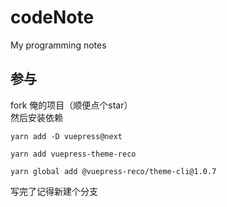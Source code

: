 # codeNote
My programming notes


## 参与
fork 俺的项目（顺便点个star）  
然后安装依赖

```
yarn add -D vuepress@next
```

```
yarn add vuepress-theme-reco
```

```
yarn global add @vuepress-reco/theme-cli@1.0.7
```
写完了记得新建个分支
